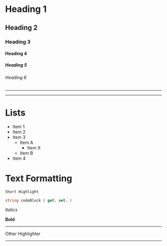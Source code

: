 # Heading 1
## Heading 2
### Heading 3
#### Heading 4
##### Heading 5
###### Heading 6

----
----


# Lists
- Item 1
- Item 2
- Item 3
  - Item A
    - Item X 
  - Item B
- Item 4


# Text Formatting
`Short Highlight`

```C#
string codeBlock { get; set; }
```

*Italics*

**Bold**


*** 
Other Highlighter
***
